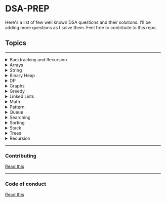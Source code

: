 # **DSA-PREP**

Here's a list of few well known DSA questions and their solutions. I'll be adding more questions as I solve them. Feel free to contribute to this repo.

## **Topics**
---
<details>
<summary>Backtracking and Recursion</summary>

* [Explanation](/Readme's/Recursion.md)
* [Java](/BacktrackingRecursion/Java)
</details>

<details>
<summary>Arrays</summary>

* [Explanation](/Readme's/Arrays.md)
* [Java](/Basic/Arrays/Java)
</details>

<details>
<summary>String</summary>

* [Explanation](/Readme's/String.md)
* [Java](/Basic/Strings/Java)
</details>

<details>
<summary>Binary Heap</summary>

* [Explanation](/Readme's/BinaryHeap.md)
* [Java](/BinaryHeap/Java)
</details>

<details>
<summary>DP</summary>

* [Explanation](/Readme's/DP.md)
* [Java](/DP/Java)
</details>

<details>
<summary>Graphs</summary>

* [Explanation](/Readme's/Graphs.md)
* [Java](/Graphs/Problems/Java)
</details>

<details>
<summary>Greedy</summary>

* [Explanation](/Readme's/Greedy.md)
* [Java](/Greedy/Java)
</details>

<details>
<summary>Linked Lists</summary>

* [Explanation](/Readme's/LinkedList.md)
* [Java](/LinkedList/Java)
</details>

<details>
<summary>Math</summary>

* [Java](/Maths/Java)
</details>

<details>
<summary>Pattern</summary>

* [Java](/Patterns/Java)
</details>

<details>
<summary>Queue</summary>

* [Explanation](/Readme's/Queue.md)
* [Swift](/Queue/Swift)
</details>

<details>
<summary>Searching</summary>

* [Java](/Search/Problems/Java)
</details>

<details>
<summary>Sorting</summary>

* [Java](/Sort/Java)  
* [Python](/Sort/Python)
</details>

<details>
<summary>Stack</summary>

* [Explanation](/Readme's/Stack.md)
* [Java](/Stack/Java)  
* [C++](/Stack/C++)
</details>

<details>
<summary>Trees</summary>

* [Explanation](/Readme's/Trees.md)
* [Java](/Trees/Java)
</details>

<details>
<summary>Recursion</summary>

* [Explanation](/Readme's/Recursion.md)
* [Python](/Recursion/Python)
</details>

---
### **Contributing**
[Read this](contribution.md)

---
### **Code of conduct**
[Read this](code_of_conduct.md)

